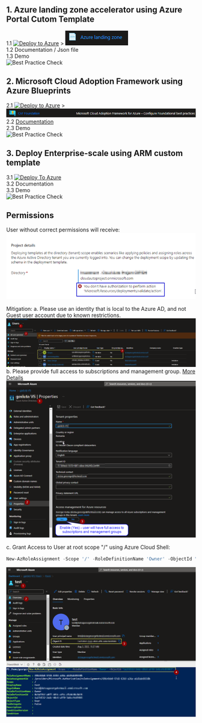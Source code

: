 ## 1. Azure landing zone accelerator using Azure Portal Cutom Template <br/>
1.1 [![Deploy to Azure](https://aka.ms/deploytoazurebutton)](https://portal.azure.com/#create/Microsoft.Template) > ![AccessManagement](./Images/AzureLandingZone.png)  <br/>
1.2 Documentation / Json file <br/>
1.3 Demo  <br/>
![Best Practice Check](https://azurequickstartsservice.blob.core.windows.net/badges/managementgroup-deployments/create-subscription/BestPracticeResult.svg)

## 2. Microsoft Cloud Adoption Framework using Azure Blueprints <br/>
2.1 [![Deploy to Azure](https://aka.ms/deploytoazurebutton)](https://portal.azure.com/#view/Microsoft_Azure_Policy/CreateEditBlueprintsBlade) > ![CAF Foundation](./Images/CAF-foundation.png)  <br/>
2.2 [Documentation](https://aka.ms/asbf-blueprint)  
2.3 Demo  
![Best Practice Check](https://azurequickstartsservice.blob.core.windows.net/badges/managementgroup-deployments/create-subscription/BestPracticeResult.svg)

## 3. Deploy Enterprise-scale using ARM custom template <br/>
3.1 [![Deploy To Azure](https://docs.microsoft.com/en-us/azure/templates/media/deploy-to-azure.svg)](https://portal.azure.com/#blade/Microsoft_Azure_CreateUIDef/CustomDeploymentBlade/uri/https%3A%2F%2Fraw.githubusercontent.com%2FAzure%2FEnterprise-Scale%2Fmain%2Fdocs%2Freference%2Ftreyresearch%2FarmTemplates%2Fes-lite.json/createUIDefinitionUri/https%3A%2F%2Fraw.githubusercontent.com%2FAzure%2FEnterprise-Scale%2Fmain%2Fdocs%2Freference%2Ftreyresearch%2FarmTemplates%2Fportal-es-lite.json)    
3.2 Documentation  
3.3 Demo  
![Best Practice Check](https://azurequickstartsservice.blob.core.windows.net/badges/managementgroup-deployments/create-subscription/BestPracticeResult.svg) 


## Permissions 
User without correct permissions will receive:  
![User does't have enough access](./Images/donthaveauthorization.png)  <br/>

Mitigation:
a. Please use an identity that is local to the Azure AD, and not Guest user account due to known restrictions.
![Member users](./Images/ADUsers.png)  <br/>
b. Please provide full access to subscriptions and management group. [More Details](https://github.com/ge-duta/azure-acp-public/blob/master/Azure%20One-Click%20Deployment/ACP-584%20Azure%20Landing%20Zone%20-%20Custom%20deployment%20-%20ARM%20template/ConfigurePermissions.md)
![Active Directory Access](./Images/ActiveDirectoryAccess.png)  <br/>

c. Grant Access to User at root scope "/" using Azure Cloud Shell:

```powershell
New-AzRoleAssignment -Scope '/' -RoleDefinitionName 'Owner' -ObjectId "userObjecID from Azure AD"
```
![Root for User](./Images/owner-for-root-MG.png)  <br/>
